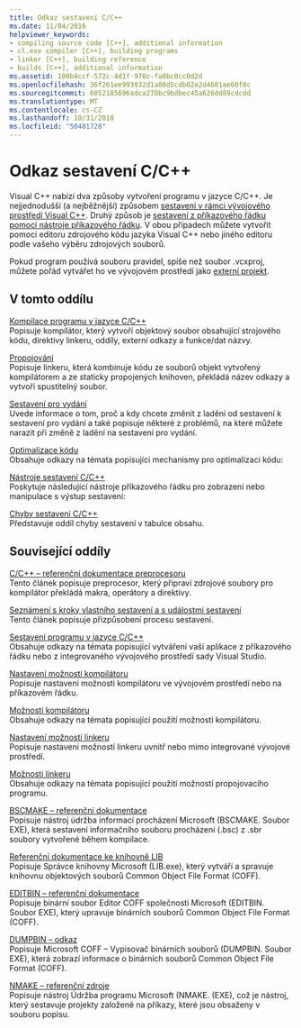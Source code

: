 ```yaml
---
title: Odkaz sestavení C/C++
ms.date: 11/04/2016
helpviewer_keywords:
- compiling source code [C++], additional information
- cl.exe compiler [C++], building programs
- linker [C++], building reference
- builds [C++], additional information
ms.assetid: 100b4ccf-572c-4d1f-970c-fa0bc0cc0d2d
ms.openlocfilehash: 36f261ee993932d1a08d5cdb02e2d4681ae60f0c
ms.sourcegitcommit: 6052185696adca270bc9bdbec45a626dd89cdcdd
ms.translationtype: MT
ms.contentlocale: cs-CZ
ms.lasthandoff: 10/31/2018
ms.locfileid: "50481728"
---
```

# <a name="cc-building-reference"></a>Odkaz sestavení C/C++

Visual C++ nabízí dva způsoby vytvoření programu v jazyce C/C++. Je nejjednodušší (a nejběžnější) způsobem [sestavení v rámci vývojového prostředí Visual C++](../../ide/building-cpp-projects-in-visual-studio.md). Druhý způsob je [sestavení z příkazového řádku pomocí nástroje příkazového řádku](../../build/building-on-the-command-line.md). V obou případech můžete vytvořit pomocí editoru zdrojového kódu jazyka Visual C++ nebo jiného editoru podle vašeho výběru zdrojových souborů.

Pokud program používá souboru pravidel, spíše než soubor .vcxproj, můžete pořád vytvářet ho ve vývojovém prostředí jako [externí projekt](../../ide/building-external-projects.md).

## <a name="in-this-section"></a>V tomto oddílu

[Kompilace programu v jazyce C/C++](../../build/reference/compiling-a-c-cpp-program.md)<br/>
Popisuje kompilátor, který vytvoří objektový soubor obsahující strojového kódu, direktivy linkeru, oddíly, externí odkazy a funkce/dat názvy.

[Propojování](../../build/reference/linking.md)<br/>
Popisuje linkeru, která kombinuje kódu ze souborů objekt vytvořený kompilátorem a ze staticky propojených knihoven, překládá název odkazy a vytvoří spustitelný soubor.

[Sestavení pro vydání](../../build/reference/release-builds.md)<br/>
Uvede informace o tom, proč a kdy chcete změnit z ladění od sestavení k sestavení pro vydání a také popisuje některé z problémů, na které můžete narazit při změně z ladění na sestavení pro vydání.

[Optimalizace kódu](../../build/reference/optimizing-your-code.md)<br/>
Obsahuje odkazy na témata popisující mechanismy pro optimalizaci kódu:

[Nástroje sestavení C/C++](../../build/reference/c-cpp-build-tools.md)<br/>
Poskytuje následující nástroje příkazového řádku pro zobrazení nebo manipulace s výstup sestavení:

[Chyby sestavení C/C++](../../error-messages/compiler-errors-1/c-cpp-build-errors.md)<br/>
Představuje oddíl chyby sestavení v tabulce obsahu.

## <a name="related-sections"></a>Související oddíly

[C/C++ – referenční dokumentace preprocesoru](../../preprocessor/c-cpp-preprocessor-reference.md)<br/>
Tento článek popisuje preprocesor, který připraví zdrojové soubory pro kompilátor překládá makra, operátory a direktivy.

[Seznámení s kroky vlastního sestavení a s událostmi sestavení](../../ide/understanding-custom-build-steps-and-build-events.md)<br/>
Tento článek popisuje přizpůsobení procesu sestavení.

[Sestavení programu v jazyce C/C++](../../build/building-c-cpp-programs.md)<br/>
Obsahuje odkazy na témata popisující vytváření vaší aplikace z příkazového řádku nebo z integrovaného vývojového prostředí sady Visual Studio.

[Nastavení možností kompilátoru](../../build/reference/setting-compiler-options.md)<br/>
Popisuje nastavení možnosti kompilátoru ve vývojovém prostředí nebo na příkazovém řádku.

[Možnosti kompilátoru](../../build/reference/compiler-options.md)<br/>
Obsahuje odkazy na témata popisující použití možnosti kompilátoru.

[Nastavení možností linkeru](../../build/reference/setting-linker-options.md)<br/>
Popisuje nastavení možností linkeru uvnitř nebo mimo integrované vývojové prostředí.

[Možnosti linkeru](../../build/reference/linker-options.md)<br/>
Obsahuje odkazy na témata popisující použití možností propojovacího programu.

[BSCMAKE – referenční dokumentace](../../build/reference/bscmake-reference.md)<br/>
Popisuje nástroj údržba informací procházení Microsoft (BSCMAKE. Soubor EXE), která sestavení informačního souboru procházení (.bsc) z .sbr soubory vytvořené během kompilace.

[Referenční dokumentace ke knihovně LIB](../../build/reference/lib-reference.md)<br/>
Popisuje Správce knihovny Microsoft (LIB.exe), který vytváří a spravuje knihovnu objektových souborů Common Object File Format (COFF).

[EDITBIN – referenční dokumentace](../../build/reference/editbin-reference.md)<br/>
Popisuje binární soubor Editor COFF společnosti Microsoft (EDITBIN. Soubor EXE), který upravuje binárních souborů Common Object File Format (COFF).

[DUMPBIN – odkaz](../../build/reference/dumpbin-reference.md)<br/>
Popisuje Microsoft COFF – Vypisovač binárních souborů (DUMPBIN. Soubor EXE), která zobrazí informace o binárních souborů Common Object File Format (COFF).

[NMAKE – referenční zdroje](../../build/nmake-reference.md)<br/>
Popisuje nástroj Údržba programu Microsoft (NMAKE. (EXE), což je nástroj, který sestavuje projekty založené na příkazy, které jsou obsaženy v souboru popisu.